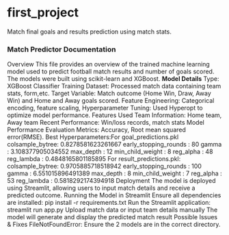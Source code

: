 # first_project
Match final goals and results prediction using match stats.

### Match Predictor Documentation
Overview
This file provides an overview of the trained machine learning model used to predict football match results and number of goals scored. The models were built using scikit-learn and XGBoost.
**Model Details**
Type: XGBoost Classifier
Training Dataset: Processed match data containing team stats, form,etc.
Target Variable: Match outcome (Home Win, Draw, Away Win) and Home and Away goals scored.
Feature Engineering: Categorical encoding, feature scaling,
Hyperparameter Tuning: Used Hyperopt to optimize model performance.
Features Used
Team Information: Home team, Away team
Recent Performance: Win/loss records, match stats
Model Performance
Evaluation Metrics: Accuracy, Root mean squared error(RMSE).
Best Hyperparameters:For goal_predictions.pkl
colsample_bytree: 0.8278581623261667
early_stopping_rounds : 80
gamma : 3.108377905034552
max_depth : 12
min_child_weight : 8
reg_alpha : 48
reg_lambda : 0.4848165801185895
For result_predictions.pkl:
colsample_bytree: 0.9705885718518942
early_stopping_rounds : 100
gamma : 6.551015896491389
max_depth : 8
min_child_weight : 7
reg_alpha : 53
reg_lambda : 0.5818292174394918
Deployment
The model is deployed using Streamlit, allowing users to input match details and receive a predicted outcome.
Running the Model in Streamlit
Ensure all dependencies are installed: pip install -r requirements.txt
Run the Streamlit application: streamlit run app.py
Upload match data or input team details manually
The model will generate and display the predicted match result
Possible Issues & Fixes
FileNotFoundError: Ensure the 2 models are in the correct directory.
